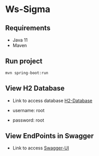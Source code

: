 # Ws-Sigma

## Requirements
* Java 11
* Maven

## Run project
``` shell script
mvn spring-boot:run
```

## View H2 Database
* Link to access database
[H2-Database](localhost:8080/h2-console)

* username: root

* password: root

## View EndPoints in Swagger
* Link to access
[Swagger-UI](localhost:8080/swagger-ui.html)